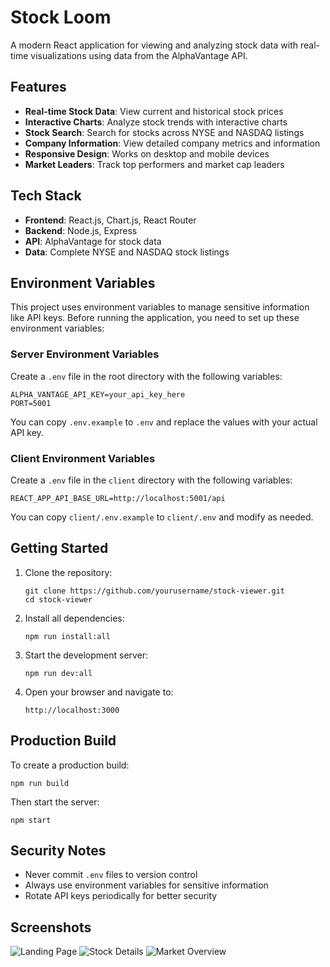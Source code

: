 # Stock Loom

A modern React application for viewing and analyzing stock data with real-time visualizations using data from the AlphaVantage API.

## Features

- **Real-time Stock Data**: View current and historical stock prices
- **Interactive Charts**: Analyze stock trends with interactive charts
- **Stock Search**: Search for stocks across NYSE and NASDAQ listings
- **Company Information**: View detailed company metrics and information
- **Responsive Design**: Works on desktop and mobile devices
- **Market Leaders**: Track top performers and market cap leaders

## Tech Stack

- **Frontend**: React.js, Chart.js, React Router
- **Backend**: Node.js, Express
- **API**: AlphaVantage for stock data
- **Data**: Complete NYSE and NASDAQ stock listings

## Environment Variables

This project uses environment variables to manage sensitive information like API keys. Before running the application, you need to set up these environment variables:

### Server Environment Variables

Create a `.env` file in the root directory with the following variables:

```
ALPHA_VANTAGE_API_KEY=your_api_key_here
PORT=5001
```

You can copy `.env.example` to `.env` and replace the values with your actual API key.

### Client Environment Variables

Create a `.env` file in the `client` directory with the following variables:

```
REACT_APP_API_BASE_URL=http://localhost:5001/api
```

You can copy `client/.env.example` to `client/.env` and modify as needed.

## Getting Started

1. Clone the repository:
   ```
   git clone https://github.com/yourusername/stock-viewer.git
   cd stock-viewer
   ```

2. Install all dependencies:
   ```
   npm run install:all
   ```

3. Start the development server:
   ```
   npm run dev:all
   ```

4. Open your browser and navigate to:
   ```
   http://localhost:3000
   ```

## Production Build

To create a production build:

```
npm run build
```

Then start the server:

```
npm start
```

## Security Notes

- Never commit `.env` files to version control
- Always use environment variables for sensitive information
- Rotate API keys periodically for better security

## Screenshots

![Landing Page](https://github.com/user-attachments/assets/4f2f2b4a-78c4-46ec-96d5-e083dcec2e8d)
![Stock Details](https://github.com/user-attachments/assets/b7009533-120c-47ac-931d-4a6f8ff08018)
![Market Overview](https://github.com/user-attachments/assets/acb3e5b4-5648-4e7b-86ee-469073263e7f)

